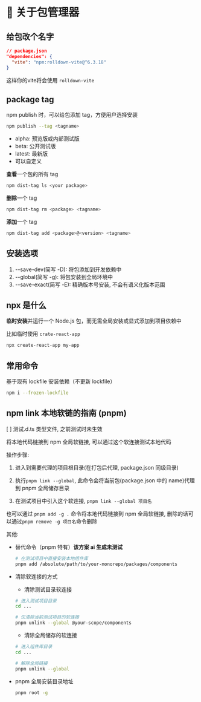 # 🧩 关于包管理器

## 给包改个名字

```json
// package.json
"dependencies": {
  "vite": "npm:rolldown-vite@^6.3.18"
}
```

这样你的vite将会使用 `rolldown-vite`

## package tag

npm publish 时，可以给包添加 tag，方便用户选择安装

```bash
npm publish --tag <tagname>
```

- alpha: 预览版或内部测试版
- beta: 公开测试版
- latest: 最新版
- 可以自定义

**查看**一个包的所有 tag

```bash
npm dist-tag ls <your package>
```

**删除**一个 tag

```bash
npm dist-tag rm <package> <tagname>
```

**添加**一个 tag

```bash
npm dist-tag add <package>@<version> <tagname>
```

## 安装选项

1. --save-dev(简写 -D)​: 将包添加到开发依赖中
2. --global(简写 -g): 将包安装到全局环境中
3. --save-exact(简写 -E): 精确版本号安装, 不会有语义化版本范围

## npx 是什么

**临时安装**并运行一个 Node.js 包，而无需全局安装或显式添加到项目依赖中

比如临时使用 `crate-react-app`

```bash
npx create-react-app my-app
```

## 常用命令

基于现有 lockfile 安装依赖（不更新 lockfile）

```bash
npm i --frozen-lockfile
```

## npm link 本地软链的指南 (pnpm)

[ ] 测试.d.ts 类型文件, 之前测试时未生效

将本地代码链接到 npm 全局软链接, 可以通过这个软连接测试本地代码

操作步骤:

1. 进入到需要代理的项目根目录(在打包后代理, package.json 同级目录)

2. 执行`pnpm link --global`, 此命令会将当前包(package.json 中的 name)代理到 pnpm 全局储存目录

3. 在测试项目中引入这个软连接, `pnpm link --global 项目名`

也可以通过 `pnpm add -g .` 命令将本地代码链接到 npm 全局软链接, 删除的话可以通过`pnpm remove -g 项目名`命令删除

其他:

- 替代命令（pnpm 特有）**该方案 ai 生成未测试**

  ```bash
  # 在测试项目中直接安装本地组件库
  pnpm add /absolute/path/to/your-monorepo/packages/components
  ```

- 清除软连接的方式

  - 清除测试目录软连接

  ```bash
  # 进入测试项目目录
  cd ...

  # 仅清除当前测试项目的软连接
  pnpm unlink --global @your-scope/components
  ```

  - 清除全局储存的软连接

  ```bash
  # 进入组件库目录
  cd ...

  # 解除全局链接
  pnpm unlink --global
  ```

- pnpm 全局安装目录地址
  ```bash
  pnpm root -g
  ```
